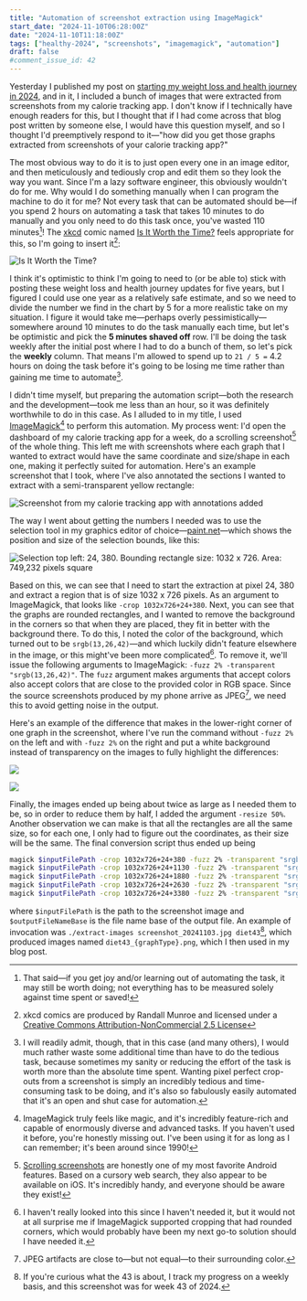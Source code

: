 ```yaml
---
title: "Automation of screenshot extraction using ImageMagick"
start_date: "2024-11-10T06:28:00Z"
date: "2024-11-10T11:18:00Z"
tags: ["healthy-2024", "screenshots", "imagemagick", "automation"]
draft: false
#comment_issue_id: 42
---
```


Yesterday I published my post on [starting my weight loss and health journey in 2024](/blog/2024/11/09/weight-loss-2024), and in it, I included a bunch of images that were extracted from screenshots from my calorie tracking app. I don't know if I technically have enough readers for this, but I thought that if I had come across that blog post written by someone else, I would have this question myself, and so I thought I'd preemptively respond to it—"how did you get those graphs extracted from screenshots of your calorie tracking app?"

The most obvious way to do it is to just open every one in an image editor, and then meticulously and tediously crop and edit them so they look the way you want. Since I'm a lazy software engineer, this obviously wouldn't do for me. Why would I do something manually when I can program the machine to do it for me? Not every task that can be automated should be—if you spend 2 hours on automating a task that takes 10 minutes to do manually and you only need to do this task once, you've wasted 110 minutes[^joy-and-learning]! The [xkcd](https://xkcd.com/) comic named [Is It Worth the Time?](https://xkcd.com/1205/) feels appropriate for this, so I'm going to insert it[^xckd-attribution]:

![Is It Worth the Time?](https://imgs.xkcd.com/comics/is_it_worth_the_time.png "Don't forget the time you spend finding the chart to look up what you save. And the time spent reading this reminder about the time spent. And the time trying to figure out if either of those actually make sense. Remember, every second counts toward your life total, including these right now.")

I think it's optimistic to think I'm going to need to (or be able to) stick with posting these weight loss and health journey updates for five years, but I figured I could use one year as a relatively safe estimate, and so we need to divide the number we find in the chart by 5 for a more realistic take on my situation. I figure it would take me—perhaps overly pessimistically—somewhere around 10 minutes to do the task manually each time, but let's be optimistic and pick the **5 minutes shaved off** row. I'll be doing the task weekly after the initial post where I had to do a bunch of them, so let's pick the **weekly** column. That means I'm allowed to spend up to `21 / 5 =` 4.2 hours on doing the task before it's going to be losing me time rather than gaining me time to automate[^avoiding-tedium].

I didn't time myself, but preparing the automation script—both the research and the development—took me less than an hour, so it was definitely worthwhile to do in this case. As I alluded to in my title, I used [ImageMagick](https://imagemagick.org/)[^imagemagick] to perform this automation. My process went: I'd open the dashboard of my calorie tracking app for a week, do a scrolling screenshot[^scrolling-screenshot] of the whole thing. This left me with screenshots where each graph that I wanted to extract would have the same coordinate and size/shape in each one, making it perfectly suited for automation. Here's an example screenshot that I took, where I've also annotated the sections I wanted to extract with a semi-transparent yellow rectangle:

![Screenshot from my calorie tracking app with annotations added](annotated-screenshot.webp "Screenshot from my calorie tracking app with annotations added")

The way I went about getting the numbers I needed was to use the selection tool in my graphics editor of choice—[paint.net](https://www.getpaint.net/)—which shows the position and size of the selection bounds, like this:

![Selection top left: 24, 380. Bounding rectangle size: 1032 x 726. Area: 749,232 pixels square](selection-data.png "Selection top left: 24, 380. Bounding rectangle size: 1032 x 726. Area: 749,232 pixels square")

Based on this, we can see that I need to start the extraction at pixel 24, 380 and extract a region that is of size 1032 x 726 pixels. As an argument to ImageMagick, that looks like `-crop 1032x726+24+380`. Next, you can see that the graphs are rounded rectangles, and I wanted to remove the background in the corners so that when they are placed, they fit in better with the background there. To do this, I noted the color of the background, which turned out to be `srgb(13,26,42)`—and which luckily didn't feature elsewhere in the image, or this might've been more complicated[^advanced-cropping]. To remove it, we'll issue the following arguments to ImageMagick: `-fuzz 2% -transparent "srgb(13,26,42)"`. The `fuzz` argument makes arguments that accept colors also accept colors that are close to the provided color in RGB space. Since the source screenshots produced by my phone arrive as JPEG[^jpeg], we need this to avoid getting noise in the output.

Here's an example of the difference that makes in the lower-right corner of one graph in the screenshot, where I've run the command without `-fuzz 2%` on the left and with `-fuzz 2%` on the right and put a white background instead of transparency on the images to fully highlight the differences:

<Juxtapose id="imagemagick-fuzz">

![ ](no-fuzz.png "no fuzz")

![ ](fuzz.png "fuzz")

</Juxtapose>

Finally, the images ended up being about twice as large as I needed them to be, so in order to reduce them by half, I added the argument `-resize 50%`. Another observation we can make is that all the rectangles are all the same size, so for each one, I only had to figure out the coordinates, as their size will be the same. The final conversion script thus ended up being

```bash
magick $inputFilePath -crop 1032x726+24+380 -fuzz 2% -transparent "srgb(13,26,42)" -resize 50% "${outputFileNameBase}_calories.png"
magick $inputFilePath -crop 1032x726+24+1130 -fuzz 2% -transparent "srgb(13,26,42)" -resize 50% "${outputFileNameBase}_protein.png"
magick $inputFilePath -crop 1032x726+24+1880 -fuzz 2% -transparent "srgb(13,26,42)" -resize 50% "${outputFileNameBase}_fiber.png"
magick $inputFilePath -crop 1032x726+24+2630 -fuzz 2% -transparent "srgb(13,26,42)" -resize 50% "${outputFileNameBase}_sugar.png"
magick $inputFilePath -crop 1032x726+24+3380 -fuzz 2% -transparent "srgb(13,26,42)" -resize 50% "${outputFileNameBase}_macros.png"
```

where `$inputFilePath` is the path to the screenshot image and `$outputFileNameBase` is the file name base of the output file. An example of invocation was `./extract-images screenshot_20241103.jpg diet43`[^week43], which produced images named `diet43_{graphType}.png`, which I then used in my blog post.

[^joy-and-learning]: That said—if you get joy and/or learning out of automating the task, it may still be worth doing; not everything has to be measured solely against time spent or saved!
[^xckd-attribution]: xkcd comics are produced by Randall Munroe and licensed under a [Creative Commons Attribution-NonCommercial 2.5 License](https://creativecommons.org/licenses/by-nc/2.5/)
[^avoiding-tedium]: I will readily admit, though, that in this case (and many others), I would much rather waste some additional time than have to do the tedious task, because sometimes my sanity or reducing the effort of the task is worth more than the absolute time spent. Wanting pixel perfect crop-outs from a screenshot is simply an incredibly tedious and time-consuming task to be doing, and it's also so fabulously easily automated that it's an open and shut case for automation.
[^imagemagick]: ImageMagick truly feels like magic, and it's incredibly feature-rich and capable of enormously diverse and advanced tasks. If you haven't used it before, you're honestly missing out. I've been using it for as long as I can remember; it's been around since 1990!
[^scrolling-screenshot]: [Scrolling screenshots](https://support.google.com/android/answer/9075928?hl=en) are honestly one of my most favorite Android features. Based on a cursory web search, they also appear to be available on iOS. It's incredibly handy, and everyone should be aware they exist!
[^advanced-cropping]: I haven't really looked into this since I haven't needed it, but it would not at all surprise me if ImageMagick supported cropping that had rounded corners, which would probably have been my next go-to solution should I have needed it.
[^jpeg]: JPEG artifacts are close to—but not equal—to their surrounding color.
[^week43]: If you're curious what the 43 is about, I track my progress on a weekly basis, and this screenshot was for week 43 of 2024.
